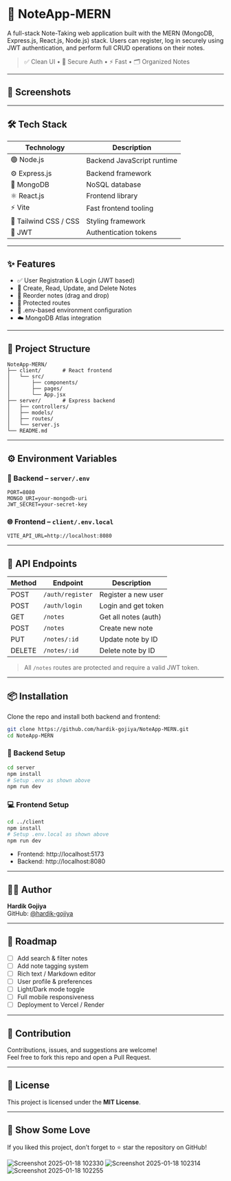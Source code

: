 # 📝 NoteApp-MERN

A full-stack Note-Taking web application built with the MERN (MongoDB, Express.js, React.js, Node.js) stack. Users can register, log in securely using JWT authentication, and perform full CRUD operations on their notes.

> ✅ Clean UI • 🔐 Secure Auth • ⚡ Fast • 🗂️ Organized Notes

---

## 📸 Screenshots

<!-- Add your screenshots here -->
<!-- Example:
![Login Page](screenshots/login.png)
![Dashboard](screenshots/dashboard.png)
-->

---

## 🛠 Tech Stack

| Technology     | Description                |
|----------------|----------------------------|
| 🟢 Node.js     | Backend JavaScript runtime |
| ⚙️ Express.js  | Backend framework          |
| 🌿 MongoDB     | NoSQL database             |
| ⚛️ React.js    | Frontend library           |
| ⚡ Vite         | Fast frontend tooling      |
| 🎨 Tailwind CSS / CSS | Styling framework     |
| 🔐 JWT         | Authentication tokens      |

---

## ✨ Features

- ✅ User Registration & Login (JWT based)
- 🧾 Create, Read, Update, and Delete Notes
- 🔄 Reorder notes (drag and drop)
- 🔐 Protected routes
- 📄 .env-based environment configuration
- ☁️ MongoDB Atlas integration

---

## 📁 Project Structure

```
NoteApp-MERN/
├── client/       # React frontend
│   └── src/
│       ├── components/
│       ├── pages/
│       └── App.jsx
├── server/       # Express backend
│   ├── controllers/
│   ├── models/
│   ├── routes/
│   └── server.js
└── README.md
```

---

## ⚙️ Environment Variables

### 🔐 Backend – `server/.env`

```env
PORT=8080
MONGO_URI=your-mongodb-uri
JWT_SECRET=your-secret-key
```

### 🌐 Frontend – `client/.env.local`

```env
VITE_API_URL=http://localhost:8080
```

---

## 🧩 API Endpoints

| Method | Endpoint           | Description              |
|--------|--------------------|--------------------------|
| POST   | `/auth/register`   | Register a new user      |
| POST   | `/auth/login`      | Login and get token      |
| GET    | `/notes`           | Get all notes (auth)     |
| POST   | `/notes`           | Create new note          |
| PUT    | `/notes/:id`       | Update note by ID        |
| DELETE | `/notes/:id`       | Delete note by ID        |

> All `/notes` routes are protected and require a valid JWT token.

---

## 📦 Installation

Clone the repo and install both backend and frontend:

```bash
git clone https://github.com/hardik-gojiya/NoteApp-MERN.git
cd NoteApp-MERN
```

### 🔧 Backend Setup

```bash
cd server
npm install
# Setup .env as shown above
npm run dev
```

### 💻 Frontend Setup

```bash
cd ../client
npm install
# Setup .env.local as shown above
npm run dev
```

- Frontend: http://localhost:5173  
- Backend: http://localhost:8080

---

## 🧑‍💻 Author

**Hardik Gojiya**  
GitHub: [@hardik-gojiya](https://github.com/hardik-gojiya)

---

## 📌 Roadmap

- [ ] Add search & filter notes
- [ ] Add note tagging system
- [ ] Rich text / Markdown editor
- [ ] User profile & preferences
- [ ] Light/Dark mode toggle
- [ ] Full mobile responsiveness
- [ ] Deployment to Vercel / Render

---

## 🤝 Contribution

Contributions, issues, and suggestions are welcome!  
Feel free to fork this repo and open a Pull Request.

---

## 📜 License

This project is licensed under the **MIT License**.

---

## 🌟 Show Some Love

If you liked this project, don’t forget to ⭐ star the repository on GitHub!


![Screenshot 2025-01-18 102330](https://github.com/user-attachments/assets/2fbac8b6-0714-4895-b039-c519e6905845)
![Screenshot 2025-01-18 102314](https://github.com/user-attachments/assets/e94acd15-b135-4f88-8b76-b2a5a88b9a43)
![Screenshot 2025-01-18 102255](https://github.com/user-attachments/assets/1204b681-eaca-4d9c-8bf5-702fcd42de61)
